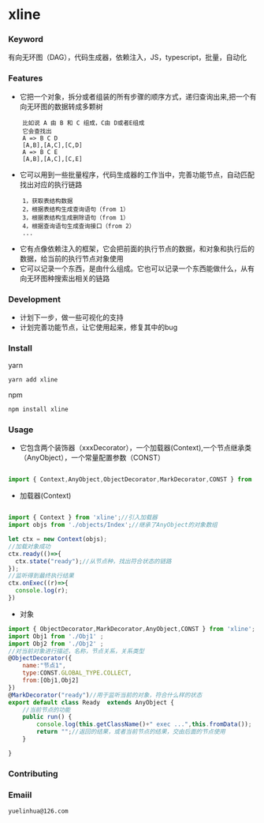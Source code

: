 # xline

### Keyword
有向无环图（DAG），代码生成器，依赖注入，JS，typescript，批量，自动化

### Features
+ 它把一个对象，拆分或者组装的所有步骤的顺序方式，递归查询出来,把一个有向无环图的数据转成多颗树
```
    比如说 A 由 B 和 C 组成，C由 D或者E组成
    它会查找出
	A => B C D
	[A,B],[A,C],[C,D]
    A => B C E
	[A,B],[A,C],[C,E]
```
+ 它可以用到一些批量程序，代码生成器的工作当中，完善功能节点，自动匹配找出对应的执行链路
```
    1，获取表结构数据
    2，根据表结构生成查询语句（from 1）
    3，根据表结构生成删除语句（from 1）
    4，根据查询语句生成查询接口（from 2）
    ...
```
+ 它有点像依赖注入的框架，它会把前面的执行节点的数据，和对象和执行后的数据，给当前的执行节点对象使用
+ 它可以记录一个东西，是由什么组成。它也可以记录一个东西能做什么，从有向无环图种搜索出相关的链路

### Development

+ 计划下一步，做一些可视化的支持
+ 计划完善功能节点，让它使用起来，修复其中的bug


### Install

yarn

```bash
yarn add xline
```

npm
```bash
npm install xline
```

### Usage

+ 它包含两个装饰器（xxxDecorator），一个加载器(Context),一个节点继承类（AnyObject），一个常量配置参数（CONST）

```javascript

import { Context,AnyObject,ObjectDecorator,MarkDecorator,CONST } from 'xline';

```

+ 加载器(Context)
```javascript

import { Context } from 'xline';//引入加载器
import objs from './objects/Index';//继承了AnyObject的对象数组

let ctx = new Context(objs);
//加载对象成功
ctx.ready(()=>{
  ctx.state("ready");//从节点种，找出符合状态的链路
});
//监听得到最终执行结果
ctx.onExec((r)=>{
  console.log(r);
})

```

+ 对象
```javascript
import { ObjectDecorator,MarkDecorator,AnyObject,CONST } from 'xline';
import Obj1 from './Obj1' ;
import Obj2 from './Obj2' ;
//对当前对象进行描述，名称，节点关系，关系类型
@ObjectDecorator({
    name:"节点1",
    type:CONST.GLOBAL_TYPE.COLLECT,
    from:[Obj1,Obj2]
})
@MarkDecorator("ready")//用于监听当前的对象，符合什么样的状态
export default class Ready  extends AnyObject {
    //当前节点的功能
    public run() {
        console.log(this.getClassName()+" exec ...",this.fromData());
        return "";//返回的结果，或者当前节点的结果，交由后面的节点使用
    }

}

```

### Contributing 

### Emaiil
```
yuelinhua@126.com
```
